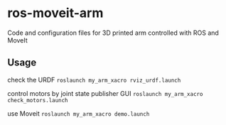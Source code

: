 # ros-moveit-arm
Code and configuration files for 3D printed arm controlled with ROS and MoveIt

## Usage
check the URDF
```roslaunch my_arm_xacro rviz_urdf.launch```

control motors by joint state publisher GUI
```roslaunch my_arm_xacro check_motors.launch```

use Moveit
```roslaunch my_arm_xacro demo.launch```
